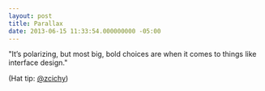 ```yaml
---
layout: post
title: Parallax
date: 2013-06-15 11:33:54.000000000 -05:00
---
```

"It’s polarizing, but most big, bold choices are when it comes to things like interface design."

(Hat tip: <a href="https://twitter.com/zcichy">@zcichy</a>)

&nbsp;

&nbsp;

&nbsp;

